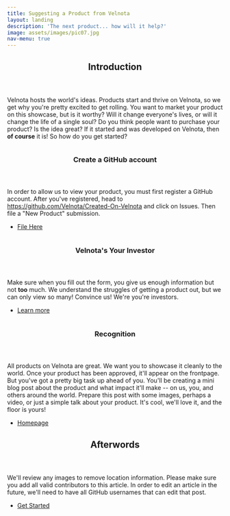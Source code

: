 ```yaml
---
title: Suggesting a Product from Velnota
layout: landing
description: 'The next product... how will it help?'
image: assets/images/pic07.jpg
nav-menu: true
---
```


<!-- Main -->
<div id="main">

<!-- One -->
<section id="one">
	<div class="inner">
		<header class="major">
			<h2>Introduction</h2>
		</header>
<p>
Velnota hosts the world's ideas. Products start and thrive on Velnota,
so we get why you're pretty excited to get rolling. You want to market
your product on this showcase, but is it worthy? Will it change everyone's
lives, or will it change the life of a single soul? Do you think people
want to purchase your product? Is the idea great? If it started and was
developed on Velnota, then <b>of course</b> it is!
So how do you get started?
</p>
	</div>
</section>

<!-- Two -->
<section id="two" class="spotlights">
	<section>
		<a href="generic.html" class="image">
			<img src="{% link assets/images/pic08.jpg %}" alt="" data-position="center center" />
		</a>
		<div class="content">
			<div class="inner">
				<header class="major">
					<h3>Create a GitHub account</h3>
				</header>
				<p>In order to allow us to view your product, you must first register
a GitHub account. After you've registered, head to <a href="https://github.com/Velnota/Created-On-Velnota">https://github.com/Velnota/Created-On-Velnota</a>
and click on Issues. Then file a "New Product" submission.</p>
				<ul class="actions">
					<li><a href="https://github.com/Velnota/Created-On-Velnota/issues/new?assignees=&labels=product&template=product.md" class="button">
                    File Here</a></li>
				</ul>
			</div>
		</div>
	</section>
	<section>
		<a href="generic.html" class="image">
			<img src="{% link assets/images/pic09.jpg %}" alt="" data-position="top center" />
		</a>
		<div class="content">
			<div class="inner">
				<header class="major">
					<h3>Velnota's Your Investor</h3>
				</header>
				<p>Make sure when you fill out the form, you give us enough information
but not <strong>too</strong> much. We understand the struggles of getting a product out,
but we can only view so many! Convince us! We're you're investors.</p>
				<ul class="actions">
					<li><a href="https://www.lifehack.org/articles/communication/12-practical-ways-persuade-anyone-anything-easily.html" class="button">Learn more</a></li>
				</ul>
			</div>
		</div>
	</section>
	<section>
		<a href="generic.html" class="image">
			<img src="{% link assets/images/pic10.jpg %}" alt="" data-position="25% 25%" />
		</a>
		<div class="content">
			<div class="inner">
				<header class="major">
					<h3>Recognition</h3>
				</header>
				<p>All products on Velnota are great. We want you to showcase it cleanly
to the world. Once your product has been approved, it'll appear on the frontpage. But you've
got a pretty big task up ahead of you. You'll be creating a mini blog post about the
product and what impact it'll make -- on us, you, and others around the world. Prepare this
post with some images, perhaps a video, or just a simple talk about your product. It's
cool, we'll love it, and the floor is yours!</p>
				<ul class="actions">
					<li><a href="/" class="button">Homepage</a></li>
				</ul>
			</div>
		</div>
	</section>
</section>

<!-- Three -->
<section id="three">
	<div class="inner">
		<header class="major">
			<h2>Afterwords</h2>
		</header>
		<p>We'll review any images to remove location information. Please make 
sure you add all valid contributors to this article. In order to edit an article 
in the future, we'll need to have all GitHub usernames that can edit that post.</p>
		<ul class="actions">
			<li><a href="https://github.com/Velnota/Created-On-Velnota/" class="button next">Get Started</a></li>
		</ul>
	</div>
</section>
</div>
